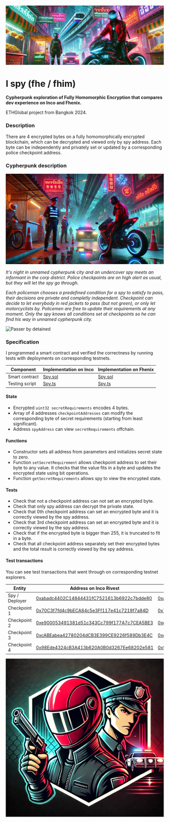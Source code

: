 ![Cover picture](pics/cover.png)

# I spy (fhe / fhim)

**Cypherpunk exploration of Fully Homomorphic Encryption that compares dev experience on Inco and Fhenix.**

ETHGlobal project from Bangkok 2024.

### Description

There are 4 encrypted bytes on a fully homomorphically encrypted blockchain, which 
can be decrypted and viewed only by spy address. Each byte can
be independently and privately set or updated by a corresponding police checkpoint address. 

### Cypherpunk description

![Spy passes](pics/pic.png)

*It's night in unnamed cypherpunk city and an undercover spy meets an informant in the corp district. 
Police checkpoints are on high alert as usual, but they will let the spy go through.*

*Each policeman chooses a predefined condition for a spy to satisfy to pass,
their decisions are private and completly independent. Checkpoint can decide to
let everybody in red jackets to pass (but not green), or only let
motorcyclists by. Policemen are free to update their requirements at any moment. 
Only the spy knows all conditions set at checkpoints 
so he can find his way in unnamed cypherpunk city.*

![Passer by detained](pics/pic2.png)

### Specification

I programmed a smart contract and verified the correctness by running tests with deployments on corresponding testnets.

|    Component     |    Implementation on Inco| Implementation on Fhenix|
|------------------|--------------------|--------------------|
|Smart contract     |[Spy.sol](https://github.com/sergeyshemyakov/fhevm-hardhat-template-rivest/blob/main/contracts/Spy.sol)            |       [Spy.sol](https://github.com/sergeyshemyakov/fhenix-hardhat-example/blob/main/contracts/Spy.sol) |
|Testing script     |[Spy.ts](https://github.com/sergeyshemyakov/fhevm-hardhat-template-rivest/blob/main/test/SpyTests/Spy.ts)            |       [Spy.ts](https://github.com/sergeyshemyakov/fhenix-hardhat-example/blob/main/test/Spy.ts) |

#### State

- Encrypted `uint32 secretRequirements` encodes 4 bytes. 
- Array of 4 addresses `checkpointAddresses` can modify the corresponding 
byte of secret requirements (starting from least significant).
- Address `spyAddress` can view `secretRequirements` offchain.

#### Functions

- Constructor sets all address from parameters and initializes secret state to zero.
- Function `setSecretRequirement` allows checkpoint address to set their byte to any value. 
It checks that the value fits in a byte and updates the encrypted
state using bit operations.
- Function `getSecretRequirements` allows spy to view the encrypted state.

#### Tests

- Check that not a checkpoint address can not set an encrypted byte.
- Check that only spy address can decrypt the private state.
- Check that 0th checkpoint address can set an encrypted byte 
and it is correctly viewed by the spy address.
- Check that 3rd checkpoint address can set an encrypted byte 
and it is correctly viewed by the spy address.
- Check that if the encrypted byte is bigger than 255, it is truncated to fit in a byte.
- Check that all checkpoint address separately set their encrypted bytes
and the total result is correctly viewed by the spy address.

#### Test transactions

You can see test transactions that went through on corresponding testnet explorers.

|       Entity          |       Address on Inco Rivest          | Address on Fhenix Nitrogen           |
|-----------|----------------|----------------|
|Spy / Deployer           |[0xabadc4402C14844431fC7521613b6922c7bdde80](https://explorer.rivest.inco.org/address/0xabadc4402C14844431fC7521613b6922c7bdde80)|[0xabadc4402C14844431fC7521613b6922c7bdde80](https://explorer.nitrogen.fhenix.zone/address/0xabadc4402C14844431fC7521613b6922c7bdde80)|
|Checkpoint 1   |[0x70C3f7fd4c9bECA84c5e3Ff117e41c7219f7a84D](https://explorer.rivest.inco.org/address/0x70C3f7fd4c9bECA84c5e3Ff117e41c7219f7a84D)|[0x70C3f7fd4c9bECA84c5e3Ff117e41c7219f7a84D](https://explorer.nitrogen.fhenix.zone/address/0x70C3f7fd4c9bECA84c5e3Ff117e41c7219f7a84D)|
|Checkpoint 2   |[0xe900053491381d51c343Cc799f177A7c7CEA5BE3](https://explorer.rivest.inco.org/address/0xe900053491381d51c343Cc799f177A7c7CEA5BE3)|[0xe900053491381d51c343Cc799f177A7c7CEA5BE3](https://explorer.nitrogen.fhenix.zone/address/0xe900053491381d51c343Cc799f177A7c7CEA5BE3)|    
|Checkpoint 3   |[0xcABEabea42780204dCB3E399CE9226f589Db3E4C](https://explorer.rivest.inco.org/address/0xcABEabea42780204dCB3E399CE9226f589Db3E4C)|[0xcABEabea42780204dCB3E399CE9226f589Db3E4C](https://explorer.nitrogen.fhenix.zone/address/0xcABEabea42780204dCB3E399CE9226f589Db3E4C)|    
|Checkpoint 4   |[0x98Ede4324cB3A413b620A0B0d3267Ee68202e581](https://explorer.rivest.inco.org/address/0x98Ede4324cB3A413b620A0B0d3267Ee68202e581)|[0x98Ede4324cB3A413b620A0B0d3267Ee68202e581](https://explorer.nitrogen.fhenix.zone/address/0x98Ede4324cB3A413b620A0B0d3267Ee68202e581)|    

![Logo](pics/logo.png)

